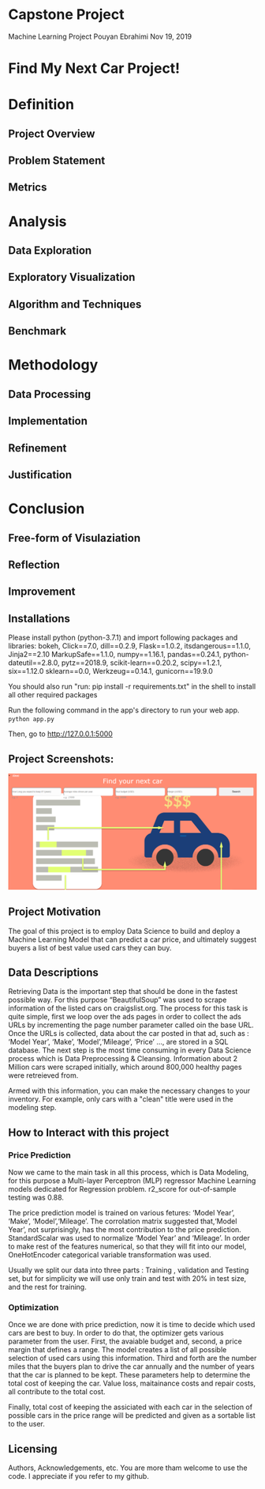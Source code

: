 
# Capstone Project
Machine Learning Project            Pouyan Ebrahimi         Nov 19, 2019

   # Find My Next Car Project!           

# Definition
## Project Overview
## Problem Statement 
## Metrics

# Analysis
## Data Exploration
## Exploratory Visualization
## Algorithm and Techniques 
## Benchmark

# Methodology
## Data Processing
## Implementation
## Refinement
## Justification

# Conclusion
## Free-form of Visulaziation
## Reflection
## Improvement


## Installations
Please install python (python-3.7.1) and import following packages and libraries: bokeh, Click==7.0, dill==0.2.9, Flask==1.0.2, itsdangerous==1.1.0, Jinja2==2.10
MarkupSafe==1.1.0, numpy==1.16.1, pandas==0.24.1, python-dateutil==2.8.0, pytz==2018.9, scikit-learn==0.20.2, scipy==1.2.1, six==1.12.0
sklearn==0.0, Werkzeug==0.14.1, gunicorn==19.9.0

You should also run "run: pip install -r requirements.txt" in the shell to install all other required packages

Run the following command in the app's directory to run your web app.
    `python app.py`

Then, go to http://127.0.0.1:5000

## Project Screenshots:
![image1](https://github.com/pouyanebrahimi/FindMyNextCar/blob/master/Screenshot.PNG?raw=true)

## Project Motivation
The goal of this project is to employ Data Science to build and deploy a Machine Learning Model that can predict a car price, and ultimately suggest buyers a list of best value used cars they can buy.

## Data Descriptions
Retrieving Data is the important step that should be done in the fastest possible way. For this purpose “BeautifulSoup” was used to scrape information of the listed cars on craigslist.org. The process for this task is quite simple, first we loop over the ads pages in order to collect the ads URLs by incrementing the page number parameter called oin the base URL. Once the URLs is collected, data about the car posted in that ad, such as : ‘Model Year’, ‘Make’, ‘Model’,‘Mileage’, ‘Price’ …, are stored in a SQL database. The next step is the most time consuming in every Data Science process which is Data Preprocessing & Cleansing. Information about 2 Million cars were scraped initially, which around 800,000 healthy pages were retreieved from.

Armed with this information, you can make the necessary changes to your inventory. For example, only cars with a "clean" title were used in the modeling step.

## How to Interact with this project
### Price Prediction

Now we came to the main task in all this process, which is Data Modeling, for this purpose a Multi-layer Perceptron (MLP) regressor Machine Learning models dedicated for Regression problem. r2_score for out-of-sample testing was 0.88.

The price prediction model is trained on various fetures: ‘Model Year’, ‘Make’, ‘Model’,‘Mileage’. The corrolation matrix suggested that,‘Model Year’, not surprisingly, has the most contribution to the price prediction. StandardScalar was used to normalize ‘Model Year’ and ‘Mileage’. In order to make rest of the features numerical, so that they will fit into our model, OneHotEncoder categorical variable transformation was used.

Usually we split our data into three parts : Training , validation and Testing set, but for simplicity we will use only train and test with 20% in test size, and the rest for training.

### Optimization

Once we are done with price prediction, now it is time to decide which used cars are best to buy. In order to do that, the optimizer gets various parameter from the user. First, the avaiable budget and, second, a price margin that defines a range. The model creates a list of all possible selection of used cars using this information. Third and forth are the number miles that the buyers plan to drive the car annually and the number of years that the car is planned to be kept. These parameters help to determine the total cost of keeping the car. Value loss, maitainance costs and repair costs, all contribute to the total cost.

Finally, total cost of keeping the assiciated with each car in the selection of possible cars in the price range will be predicted and given as a sortable list to the user.  

## Licensing
Authors, Acknowledgements, etc. You are more tham welcome to use the code. I appreciate if you refer to my github.
